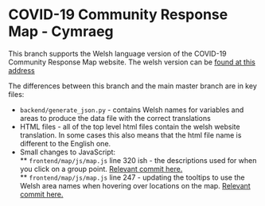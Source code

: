 # COVID-19 Community Response Map - Cymraeg

This branch supports the Welsh language version of the COVID-19 Community Response Map website.
The welsh version can be [found at this address](https://mapymatebcovid.cymru/)

The differences between this branch and the main master branch are in key files:  
* `backend/generate_json.py` - contains Welsh names for variables and areas to produce the data file with the correct translations  
* HTML files - all of the top level html files contain the welsh website translation. In some cases this also means that the html file name is different to the English one.  
* Small changes to JavaScript:  
** `frontend/map/js/map.js` line 320 ish - the descriptions used for when you click on a group point. [Relevant commit here.](https://github.com/DynamicGenetics/COVID-19-Community-Response/commit/a311674c003d5e42e01816f07f73c8b15e829a72)  
** `frontend/map/js/map.js` line 247 - updating the tooltips to use the Welsh area names when hovering over locations on the map. [Relevant commit here.](https://github.com/DynamicGenetics/COVID-19-Community-Response/commit/e81885e7a8993b39a3a53e9b1c8f69bb6653ce26)
